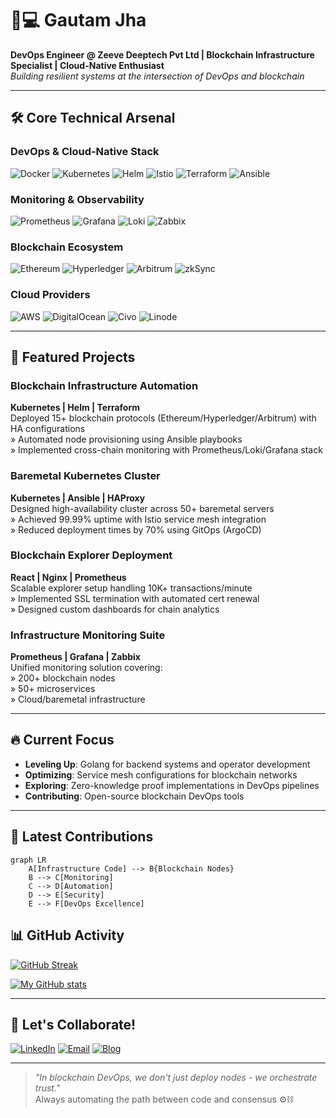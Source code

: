 # 👨💻 Gautam Jha  
**DevOps Engineer @ Zeeve Deeptech Pvt Ltd | Blockchain Infrastructure Specialist | Cloud-Native Enthusiast**  
*Building resilient systems at the intersection of DevOps and blockchain*

---

## 🛠️ Core Technical Arsenal

### **DevOps & Cloud-Native Stack**
![Docker](https://img.shields.io/badge/Docker-2496ED?style=for-the-badge&logo=docker&logoColor=white)
![Kubernetes](https://img.shields.io/badge/Kubernetes-326CE5?style=for-the-badge&logo=kubernetes&logoColor=white)
![Helm](https://img.shields.io/badge/Helm-0F1689?style=for-the-badge&logo=helm)
![Istio](https://img.shields.io/badge/Istio-466BB0?style=for-the-badge&logo=istio)
![Terraform](https://img.shields.io/badge/Terraform-7B42BC?style=for-the-badge&logo=terraform)
![Ansible](https://img.shields.io/badge/Ansible-EE0000?style=for-the-badge&logo=ansible)

### **Monitoring & Observability**
![Prometheus](https://img.shields.io/badge/Prometheus-E6522C?style=for-the-badge&logo=prometheus)
![Grafana](https://img.shields.io/badge/Grafana-F46800?style=for-the-badge&logo=grafana)
![Loki](https://img.shields.io/badge/Loki-2C3D50?style=for-the-badge&logo=grafana)
![Zabbix](https://img.shields.io/badge/Zabbix-DD1600?style=for-the-badge&logo=zabbix)

### **Blockchain Ecosystem**
![Ethereum](https://img.shields.io/badge/Ethereum-3C3C3D?style=for-the-badge&logo=ethereum)
![Hyperledger](https://img.shields.io/badge/Hyperledger-2F3134?style=for-the-badge&logo=hyperledger)
![Arbitrum](https://img.shields.io/badge/Arbitrum-28A0EF?style=for-the-badge)
![zkSync](https://img.shields.io/badge/zkSync-1E69FF?style=for-the-badge)

### **Cloud Providers**
![AWS](https://img.shields.io/badge/AWS-232F3E?style=for-the-badge&logo=amazon-aws)
![DigitalOcean](https://img.shields.io/badge/Digital_Ocean-0080FF?style=for-the-badge&logo=digitalocean)
![Civo](https://img.shields.io/badge/Civo-2391F2?style=for-the-badge)
![Linode](https://img.shields.io/badge/Linode-00A95C?style=for-the-badge&logo=linode)

---

## 🚀 Featured Projects

### **Blockchain Infrastructure Automation**
**Kubernetes | Helm | Terraform**  
Deployed 15+ blockchain protocols (Ethereum/Hyperledger/Arbitrum) with HA configurations  
» Automated node provisioning using Ansible playbooks  
» Implemented cross-chain monitoring with Prometheus/Loki/Grafana stack

### **Baremetal Kubernetes Cluster**
**Kubernetes | Ansible | HAProxy**  
Designed high-availability cluster across 50+ baremetal servers  
» Achieved 99.99% uptime with Istio service mesh integration  
» Reduced deployment times by 70% using GitOps (ArgoCD)

### **Blockchain Explorer Deployment**
**React | Nginx | Prometheus**  
Scalable explorer setup handling 10K+ transactions/minute  
» Implemented SSL termination with automated cert renewal  
» Designed custom dashboards for chain analytics

### **Infrastructure Monitoring Suite**
**Prometheus | Grafana | Zabbix**  
Unified monitoring solution covering:  
» 200+ blockchain nodes  
» 50+ microservices  
» Cloud/baremetal infrastructure  

---

## 🔥 Current Focus
- **Leveling Up**: Golang for backend systems and operator development
- **Optimizing**: Service mesh configurations for blockchain networks
- **Exploring**: Zero-knowledge proof implementations in DevOps pipelines
- **Contributing**: Open-source blockchain DevOps tools

---
## 📝 Latest Contributions

```mermaid
graph LR
    A[Infrastructure Code] --> B{Blockchain Nodes}
    B --> C[Monitoring]
    C --> D[Automation]
    D --> E[Security]
    E --> F[DevOps Excellence]
```


## 📊 GitHub Activity
[![GitHub Streak](https://streak-stats.demolab.com?user=devops-gautamjha&theme=dark&date_format=j%20M%5B%20Y%5D&exclude_days=Sun%2CMon%2CTue%2CWed%2CThu%2CFri%2CSat)](https://git.io/streak-stats)

[![My GitHub stats](https://github-readme-stats.vercel.app/api?username=devops-gautamjha)](https://github.com/devops-gautamjha/github-readme-stats)

---

## 🤝 Let's Collaborate!
[![LinkedIn](https://img.shields.io/badge/LinkedIn-0A66C2?style=for-the-flat&logo=linkedin)](https://linkedin.com/in/gautamjha)
[![Email](https://img.shields.io/badge/Email-D14836?style=for-the-flat&logo=gmail)](mailto:devops.gautamjha@gmail.com)
[![Blog](https://img.shields.io/badge/Blog-FF5722?style=for-the-flat&logo=rss)](https://yourblog.com)

---

> *"In blockchain DevOps, we don't just deploy nodes - we orchestrate trust."*  
> Always automating the path between code and consensus ⚙️⛓️
